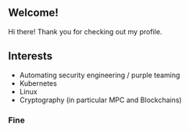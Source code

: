 ## Welcome!

Hi there! Thank you for checking out my profile. 

## Interests

- Automating security engineering / purple teaming
- Kubernetes
- Linux
- Cryptography (in particular MPC and Blockchains)

### Fine
